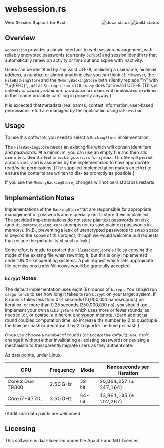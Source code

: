 # websession.rs
<img src="https://github.com/jolhoeft/websession.rs/workflows/Rust/badge.svg" align="right" alt="build status">
<img src="https://docs.rs/websession/badge.svg" align="right" alt="docs status">

Web Session Support for Rust

## Overview

`websession` provides a simple interface to web session management, with
reliably encrypted passwords (currently `bcrypt`) and session identifiers that
automatically renew on activity or time out and expire with inactivity.

Users can be identified by any valid UTF-8, including a username, an email
address, a number, or almost anything else you can think of.  However, the
`FileBackingStore` and the `MemoryBackingStore` both silently replace "\n" with
"\u{FFFD}", just as `String::from_utf8_lossy` does for invalid UTF-8.  (This is
unlikely to cause problems in production as users with embedded newlines in
their name probably can't log in properly anyway.)

It is expected that metadata (real names, contact information, user-based
permissions, etc.) are managed by the application using `websession`.

## Usage

To use this software, you need to select a `BackingStore` implementation.

The `FileBackingStore` needs an existing file which will contain identifiers and
passwords.  At a minimum, you can use an empty file and then add users to it.
See the test in `backingstore.rs` for syntax.  This file will persist across
runs, and is assumed by the implementation to have appropriate read/write
permissions.  [The supplied implementation makes an effort to ensure the
contents are written to disk as promptly as possible.]

If you use the `MemoryBackingStore`, changes will not persist across restarts.

## Implementation Notes

Implementations of the `BackingStore` trait are responsible for appropriate
management of passwords and especially not to store them in plaintext.  The
provided implementations do not store plaintext passwords on disk (and the
`MemoryBackingStore` attempts not to save plaintext passwords in memory).
[N.B., preventing a leak of unencrypted passwords to swap space is beyond the
scope of this project, though we would welcome pull requests that reduce the
probability of such a leak.]

Some effort is made to protect the `FileBackingStore`'s file by copying the mode
of the existing file when rewriting it, but this is only implemented under
UNIX-like operating systems.  A pull request which sets appropriate file
permissions under Windows would be gratefully accepted.

### `bcrypt` Notes

The default implementation uses eight (8) rounds of `bcrypt`.  You should run
`cargo bench` to see how long it takes to run `bcrypt` on your target system.
If 8 rounds takes less than 0.01 seconds (10,000,000 nanoseconds) per iteration,
or more than 0.25 seconds (250,000,000 ns), you should use implement your own
`BackingStore` which uses more or fewer rounds, as needed (or, of course, a
different encryption method).  (Each additional round doubles computation time,
so increase the number by 2 to quadruple the time per hash or decrease it by 2
to quarter the time per hash.)

Once you choose a number of rounds (or accept the default), you can't change it
without either invalidating all existing passwords or devising a mechanism to
transparently migrate users as they authenticate.

As data points, under Linux:

|        CPU       | Frequency |  Mode  |   Nanoseconds per Iteration   |
| ---------------- | --------- | ------ | ----------------------------- |
| Core 2 Duo T9300 |  2.50 GHz | 32-bit | 20,881,257 (&plusmn; 247,164) |
| Core i7-4770L    |  3.50 GHz | 64-bit | 13,961,105 (&plusmn; 202,267) |

(Additional data points are welcomed.)

## Licensing

This software is dual-licensed under the Apache and MIT licenses.
